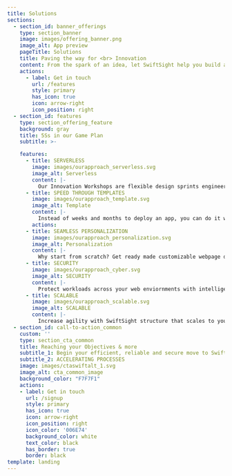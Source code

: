 ```yaml
---
title: Solutions
sections:
  - section_id: banner_offerings
    type: section_banner
    image: images/offering_banner.png
    image_alt: App preview
    pageTitle: Solutions
    title: Paving the way for <br> Innovation
    content: From the spark of an idea, let SwiftSight help you build and grow your website, to reach and surpass your business objectives.
    actions:
      - label: Get in touch
        url: /features
        style: primary
        has_icon: true
        icon: arrow-right
        icon_position: right
  - section_id: features
    type: section_offering_feature
    background: gray
    title: 5Ss in our Game Plan
    subtitle: >-

    features:
      - title: SERVERLESS
        image: images/ourapproach_serverless.svg
        image_alt: Serverless
        content: |-
          Our Innovation Workshops are flexible design sprints engineered to answer critical business questions through design, prototyping, and testing ideas with you.
      - title: SPEED THROUGH TEMPLATES
        image: images/ourapproach_template.svg
        image_alt: Template
        content: |-
          Instead of weeks and months to deploy an app, you can do it within hours and days. The reason behind this is that you don't have to concern yourself with infrastructure. Going serverless is a greate way of cutting costs!
        actions:
      - title: SEAMLESS PERSONALIZATION
        image: images/ourapproach_personalization.svg
        image_alt: Personalization
        content: |-
          Why start from scratch? Get ready made customizable webpage designs and useful tools to build your websites and grow your ideal business.
      - title: SECURITY
        image: images/ourapproach_cyber.svg
        image_alt: SECURITY
        content: |-
          Protect workloads across your web enviornments with intelligent security services backed by cybersecurity professionals. Use built-in resilience to avoid costly business interruptions.
      - title: SCALABLE
        image: images/ourapproach_scalable.svg
        image_alt: SCALABLE
        content: |-
          Increase agility with SwiftSight structure that scales to your business needs. Reduce operational burden with fully managed application and database service in SwiftSight.
  - section_id: call-to-action_common
    custom: ''
    type: section_cta_common
    title: Reaching your Objectives & more
    subtitle_1: Begin your efficient, reliable and secure move to SwiftSight.
    subtitle_2: ACCELERATING PROCESSES
    image: images/ctaswiftalt_1.svg
    image_alt: cta_common_image
    background_color: "F7F7F1"
    actions:
    - label: Get in touch
      url: /signup
      style: primary
      has_icon: true
      icon: arrow-right
      icon_position: right
      icon_color: '006E74'
      background_color: white
      text_color: black
      has_border: true
      border: black
template: landing
---
```

